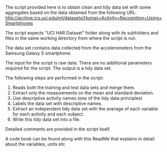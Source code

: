 The script provided here is to obtain clean and tidy data set with some aggregates based on the data obtained from the following URL:
http://archive.ics.uci.edu/ml/datasets/Human+Activity+Recognition+Using+Smartphones

The script expects "UCI HAR Dataset" folder along with its subfolders and files in the same working directory from where the script is run.

The data set contains data collected from the accelerometers from the Samsung Galaxy S smartphone.

The input for the script is raw data. There are no additional parameters required for the script. The output is a tidy data set.

The following steps are performed in the script:
1. Reads both the training and test data sets and merge them. 
2. Extract only the measurements on the mean and standard deviation.
3. Use descriptive activity names (one of the tidy data principles)
4. Labels the data set with descriptive names.
5. Extract an independent tidy data set with the average of each variable for each activity and each subject.
6. Write this tidy data set into a file.

Detailed comments are provided in the script itself.

A code book can be found along with this ReadMe that explains in detail about the variables, units etc